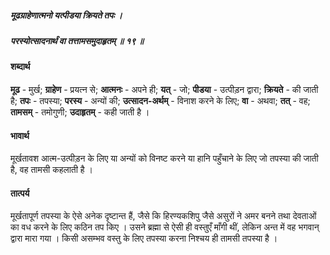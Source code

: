 ##### मूढग्राहेणात्मनो यत्पीडया क्रियते तपः ।
##### परस्योत्सादनार्थं वा तत्तामसमुदाहृतम् ॥ १९ ॥

#### शब्दार्थ

**मूढ** - मुर्ख; **ग्राहेण** - प्रयत्न से; **आत्मनः** - अपने ही; **यत्** - जो; **पीडया** - उत्पीड़न द्वारा; **क्रियते** - की जाती है; **तपः** - तपस्या; **परस्य** - अन्यों की; **उत्सादन-अर्थम्** - विनाश करने के लिए; **वा** - अथवा; **तत्** - वह; **तामसम्** - तमोगुणी; **उदाहृतम्** - कही जाती है ।

#### भावार्थ

मूर्खतावश आत्म-उत्पीड़न के लिए या अन्यों को विनष्ट करने या हानि पहुँचाने के लिए जो तपस्या की जाती है, वह तामसी कहलाती है ।

#### तात्पर्य

मूर्खतापूर्ण तपस्या के ऐसे अनेक दृष्टान्त हैं, जैसे कि हिरण्यकशिपु जैसे असुरों ने अमर बनने तथा देवताओं का वध करने के लिए कठिन तप किए । उसने ब्रह्मा से ऐसी ही वस्तुएँ माँगी थीं, लेकिन अन्त में वह भगवान् द्वारा मारा गया । किसी असम्भव वस्तु के लिए तपस्या करना निश्चय ही तामसी तपस्या है ।